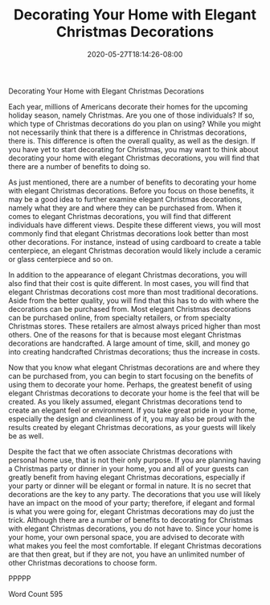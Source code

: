 ﻿---
title: "Decorating Your Home with Elegant Christmas Decorations"
date: 2020-05-27T18:14:26-08:00
description: "Decorating for Christmas Tips for Web Success"
featured_image: "/images/Decorating for Christmas.jpg"
tags: ["Decorating for Christmas"]
---

Decorating Your Home with Elegant Christmas Decorations

Each year, millions of Americans decorate their homes for the upcoming holiday season, namely Christmas.  Are you one of those individuals?  If so, which type of Christmas decorations do you plan on using?  While you might not necessarily think that there is a difference in Christmas decorations, there is. This difference is often the overall quality, as well as the design.  If you have yet to start decorating for Christmas, you may want to think about decorating your home with elegant Christmas decorations, you will find that there are a number of benefits to doing so.  

As just mentioned, there are a number of benefits to decorating your home with elegant Christmas decorations.  Before you focus on those benefits, it may be a good idea to further examine elegant Christmas decorations, namely what they are and where they can be purchased from.  When it comes to elegant Christmas decorations, you will find that different individuals have different views.  Despite these different views, you will most commonly find that elegant Christmas decorations look better than most other decorations.  For instance, instead of using cardboard to create a table centerpiece, an elegant Christmas decoration would likely include a ceramic or glass centerpiece and so on.  

In addition to the appearance of elegant Christmas decorations, you will also find that their cost is quite different.  In most cases, you will find that elegant Christmas decorations cost more than most traditional decorations.  Aside from the better quality, you will find that this has to do with where the decorations can be purchased from. Most elegant Christmas decorations can be purchased online, from specialty retailers, or from specialty Christmas stores.  These retailers are almost always priced higher than most others. One of the reasons for that is because most elegant Christmas decorations are handcrafted.  A large amount of time, skill, and money go into creating handcrafted Christmas decorations; thus the increase in costs.  

Now that you know what elegant Christmas decorations are and where they can be purchased from, you can begin to start focusing on the benefits of using them to decorate your home. Perhaps, the greatest benefit of using elegant Christmas decorations to decorate your home is the feel that will be created. As you likely assumed, elegant Christmas decorations tend to create an elegant feel or environment. If you take great pride in your home, especially the design and cleanliness of it, you may also be proud with the results created by elegant Christmas decorations, as your guests will likely be as well.

Despite the fact that we often associate Christmas decorations with personal home use, that is not their only purpose. If you are planning having a Christmas party or dinner in your home, you and all of your guests can greatly benefit from having elegant Christmas decorations, especially if your party or dinner will be elegant or formal in nature. It is no secret that decorations are the key to any party.  The decorations that you use will likely have an impact on the mood of your party; therefore, if elegant and formal is what you were going for, elegant Christmas decorations may do just the trick.
Although there are a number of benefits to decorating for Christmas with elegant Christmas decorations, you do not have to.  Since your home is your home, your own personal space, you are advised to decorate with what makes you feel the most comfortable. If elegant Christmas decorations are that then great, but if they are not, you have an unlimited number of other Christmas decorations to choose form.

PPPPP

Word Count 595

